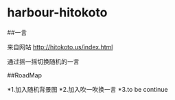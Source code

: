 # harbour-hitokoto
##一言

来自网站 http://hitokoto.us/index.html

通过摇一摇切换随机的一言

##RoadMap

*1.加入随机背景图
*2.加入吹一吹换一言
*3.to be continue

